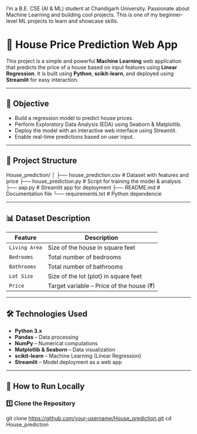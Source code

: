 I’m a B.E. CSE (AI & ML) student at Chandigarh University. Passionate about Machine Learning and building cool projects. This is one of my beginner-level ML projects to learn and showcase skills.
# 🏡 House Price Prediction Web App

This project is a simple and powerful **Machine Learning** web application that predicts the price of a house based on input features using **Linear Regression**. It is built using **Python**, **scikit-learn**, and deployed using **Streamlit** for easy interaction.

---

## 📌 Objective

- Build a regression model to predict house prices.
- Perform Exploratory Data Analysis (EDA) using Seaborn & Matplotlib.
- Deploy the model with an interactive web interface using Streamlit.
- Enable real-time predictions based on user input.

---

## 📁 Project Structure
House_prediction/
│
├── house_prediction.csv # Dataset with features and price
├── house_prediction.py # Script for training the model & analysis
├── aap.py # Streamlit app for deployment
├── README.md # Documentation file
└── requirements.txt # Python dependencie


---

## 📊 Dataset Description

| Feature         | Description                                 |
|-----------------|---------------------------------------------|
| `Living Area`   | Size of the house in square feet            |
| `Bedrooms`      | Total number of bedrooms                    |
| `Bathrooms`     | Total number of bathrooms                   |
| `Lot Size`      | Size of the lot (plot) in square feet       |
| `Price`         | Target variable – Price of the house (₹)    |

---

## 🛠️ Technologies Used

- **Python 3.x**
- **Pandas** – Data processing
- **NumPy** – Numerical computations
- **Matplotlib & Seaborn** – Data visualization
- **scikit-learn** – Machine Learning (Linear Regression)
- **Streamlit** – Model deployment as a web app

---

## 🚀 How to Run Locally

### 1️⃣ Clone the Repository

git clone https://github.com/your-username/House_prediction.git
cd House_prediction


